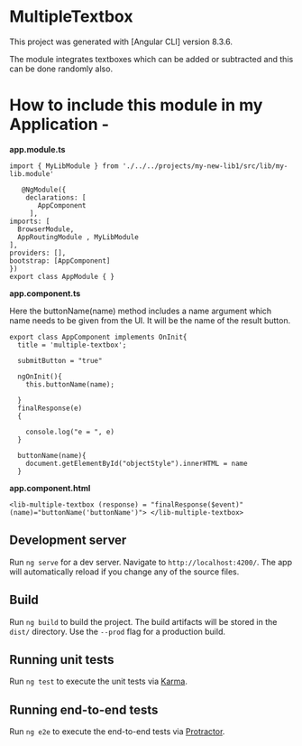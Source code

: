 # MultipleTextbox

This project was generated with [Angular CLI] version 8.3.6.

The module integrates textboxes which can be added or subtracted and this can be done randomly also.

# How to include this module in my Application -

**app.module.ts**
  ```  
  import { MyLibModule } from './../../projects/my-new-lib1/src/lib/my-lib.module'

     @NgModule({
      declarations: [
         AppComponent
       ],
  imports: [
    BrowserModule,
    AppRoutingModule , MyLibModule
  ],
  providers: [],
  bootstrap: [AppComponent]
})
export class AppModule { }

```
**app.component.ts**

Here the buttonName(name) method includes a name argument which name needs to be given from the UI. It will be the name of the result button.

```
export class AppComponent implements OnInit{
  title = 'multiple-textbox';

  submitButton = "true"

  ngOnInit(){
    this.buttonName(name);

  }
  finalResponse(e)
  {

    console.log("e = ", e)
  }

  buttonName(name){
    document.getElementById("objectStyle").innerHTML = name
  }
  ```
  **app.component.html**
  
  ```
<lib-multiple-textbox (response) = "finalResponse($event)"  (name)="buttonName('buttonName')"> </lib-multiple-textbox>
```
## Development server

Run `ng serve` for a dev server. Navigate to `http://localhost:4200/`. The app will automatically reload if you change any of the source files.

## Build

Run `ng build` to build the project. The build artifacts will be stored in the `dist/` directory. Use the `--prod` flag for a production build.

## Running unit tests

Run `ng test` to execute the unit tests via [Karma](https://karma-runner.github.io).

## Running end-to-end tests

Run `ng e2e` to execute the end-to-end tests via [Protractor](http://www.protractortest.org/).
